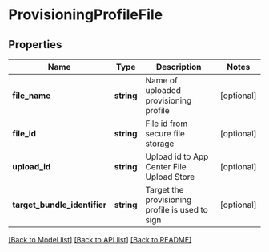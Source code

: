 # ProvisioningProfileFile

## Properties
Name | Type | Description | Notes
------------ | ------------- | ------------- | -------------
**file_name** | **string** | Name of uploaded provisioning profile | [optional] 
**file_id** | **string** | File id from secure file storage | [optional] 
**upload_id** | **string** | Upload id to App Center File Upload Store | [optional] 
**target_bundle_identifier** | **string** | Target the provisioning profile is used to sign | [optional] 

[[Back to Model list]](../README.md#documentation-for-models) [[Back to API list]](../README.md#documentation-for-api-endpoints) [[Back to README]](../README.md)


